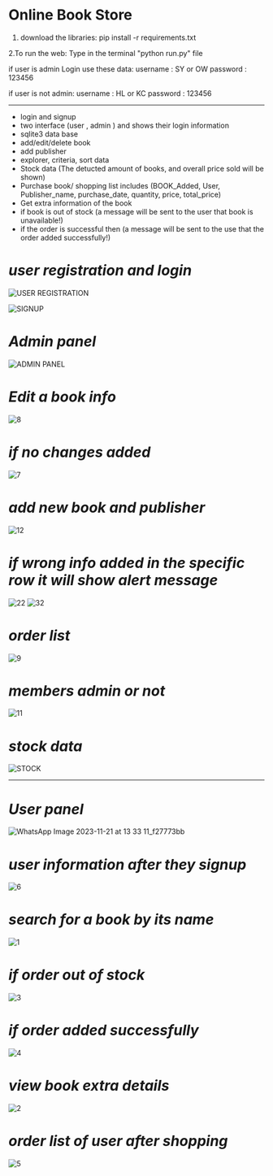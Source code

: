 # Online Book Store 
1. download the libraries: 
pip install -r requirements.txt

2.To run the web: Type in the terminal "python run.py" file 

if user is admin 
Login use these data: 
username : SY or OW
password : 123456

if user is not admin:
username : HL or KC
password : 123456

-----------------------------------
* login and signup 
* two interface (user  , admin ) and shows their login information
* sqlite3 data base
* add/edit/delete book
* add publisher
* explorer, criteria, sort data
* Stock data (The detucted amount of books, and overall price sold will be shown)
* Purchase book/ shopping list includes (BOOK_Added, User, Publisher_name, purchase_date, quantity, price, total_price)
* Get extra information of the book
* if book is out of stock (a message will be sent to the user that book is unavailable!)
* if the order is successful then (a message will be sent to the use that the order added successfully!)

  
# *user registration and login*
![USER REGISTRATION ](https://github.com/SMJE4383-Group5/Group5--Assign1/assets/111688027/03c81d8f-e5a7-4203-8ece-c3ad17715d3e)

![SIGNUP](https://github.com/SMJE4383-Group5/Group5--Assign1/assets/111688027/cb466b0f-7385-46d0-9d3c-e9f5b7fd76ce)


# *Admin panel*
![ADMIN PANEL](https://github.com/SMJE4383-Group5/Group5--Assign1/assets/111688027/8b49f26e-a6bc-4e1f-ab0f-6d12c2654eea)
# *Edit a book info* 
![8](https://github.com/SMJE4383-Group5/Group5--Assign1/assets/111688027/ba6e1294-8dae-4c19-a354-34aff988958f)

# *if no changes added*
![7](https://github.com/SMJE4383-Group5/Group5--Assign1/assets/111688027/f3faad42-cd1e-4ab4-87ab-96fd94f3a3af)

# *add new book and publisher* 
![12](https://github.com/SMJE4383-Group5/Group5--Assign1/assets/111688027/ac53a955-5a4d-4571-be1f-ee843076b81d)

# *if wrong info added in the specific row it will show alert message* 
![22](https://github.com/SMJE4383-Group5/Group5--Assign1/assets/111688027/e1f8daf9-c731-4225-b08f-41a8a7b5d630)
![32](https://github.com/SMJE4383-Group5/Group5--Assign1/assets/111688027/11003bdc-91e2-47c3-8f6f-bc64f3fe0a57)

# *order list* 
![9](https://github.com/SMJE4383-Group5/Group5--Assign1/assets/111688027/f47d6c1d-4f45-44f3-8cde-fd2829c66aa8)

# *members admin or not* 
![11](https://github.com/SMJE4383-Group5/Group5--Assign1/assets/111688027/72e15593-d45b-4b1b-bd33-9e466ae9d66a)

# *stock data* 
![STOCK](https://github.com/SMJE4383-Group5/Group5--Assign1/assets/111688027/433972bb-07d4-4485-956d-b6cb85fdaca7)

------------------------------------------------------------------------------------------------

# *User panel*
![WhatsApp Image 2023-11-21 at 13 33 11_f27773bb](https://github.com/SMJE4383-Group5/Group5--Assign1/assets/111688027/d22b45fe-8624-4e6e-8e5d-4566d4a42d2c)
# *user information after they signup*
![6](https://github.com/SMJE4383-Group5/Group5--Assign1/assets/111688027/0231b0ba-b152-4f66-bf1a-c39ec7dced0e)

# *search for a book by its name*
![1](https://github.com/SMJE4383-Group5/Group5--Assign1/assets/111688027/782177a3-0703-48da-972e-bc0655981202)

# *if order out of stock*
![3](https://github.com/SMJE4383-Group5/Group5--Assign1/assets/111688027/e5c0c6f1-5434-4d96-83d3-6c9e1e7ade32)

# *if order added successfully*
![4](https://github.com/SMJE4383-Group5/Group5--Assign1/assets/111688027/3cc0b049-f38e-4fc4-adec-335f5b0a2240)

# *view book extra details*
![2](https://github.com/SMJE4383-Group5/Group5--Assign1/assets/111688027/7a06804f-cd2c-430d-8fdf-48d2b0426d34)

# *order list of user after shopping*
![5](https://github.com/SMJE4383-Group5/Group5--Assign1/assets/111688027/970854bb-97e3-46c7-88cb-518f63ab5893)



